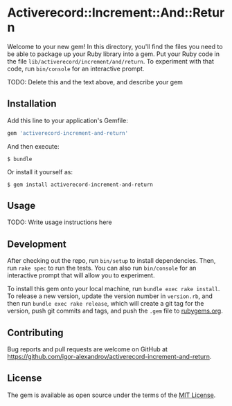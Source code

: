 # Activerecord::Increment::And::Return

Welcome to your new gem! In this directory, you'll find the files you need to be able to package up your Ruby library into a gem. Put your Ruby code in the file `lib/activerecord/increment/and/return`. To experiment with that code, run `bin/console` for an interactive prompt.

TODO: Delete this and the text above, and describe your gem

## Installation

Add this line to your application's Gemfile:

```ruby
gem 'activerecord-increment-and-return'
```

And then execute:

    $ bundle

Or install it yourself as:

    $ gem install activerecord-increment-and-return

## Usage

TODO: Write usage instructions here

## Development

After checking out the repo, run `bin/setup` to install dependencies. Then, run `rake spec` to run the tests. You can also run `bin/console` for an interactive prompt that will allow you to experiment.

To install this gem onto your local machine, run `bundle exec rake install`. To release a new version, update the version number in `version.rb`, and then run `bundle exec rake release`, which will create a git tag for the version, push git commits and tags, and push the `.gem` file to [rubygems.org](https://rubygems.org).

## Contributing

Bug reports and pull requests are welcome on GitHub at https://github.com/igor-alexandrov/activerecord-increment-and-return.

## License

The gem is available as open source under the terms of the [MIT License](https://opensource.org/licenses/MIT).
